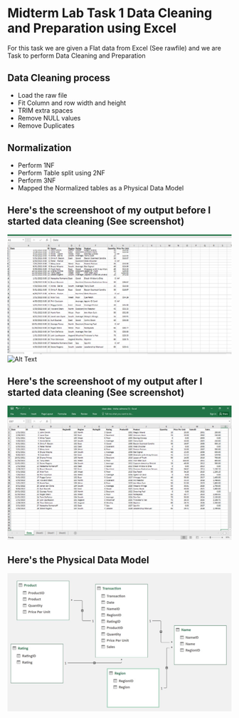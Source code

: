 # Midterm Lab Task 1 Data Cleaning and Preparation using Excel
For this task we are given a Flat data from Excel (See rawfile) and we are Task to perform Data Cleaning and Preparation
## Data Cleaning process
- Load the raw file
- Fit Column and row width and height
- TRIM extra spaces
- Remove NULL values
- Remove Duplicates
## Normalization
- Perform 1NF
- Perform Table split using 2NF
- Perform 3NF
- Mapped the Normalized tables as a Physical Data Model
## Here's the screenshoot of my output before I started data cleaning (See screenshot)
![Sample Output](images/before.PNG)
<img src="images/before.JPG" alt="Alt Text" width="400" height="300">
## Here's the screenshoot of my output after I started data cleaning (See screenshot)
![Sample Output](images/1.PNG)
## Here's the Physical Data Model
![Sample Output](images/one.jpg)
